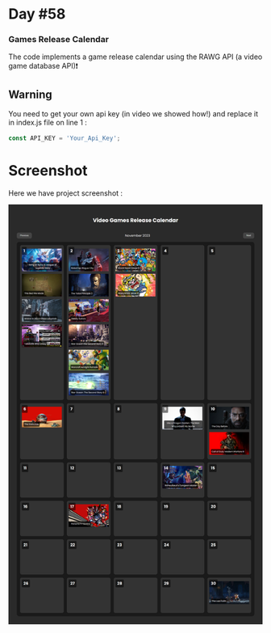 # Day #58

### Games Release Calendar
The code implements a game release calendar using the RAWG API (a video game database API)❗️

## Warning
You need to get your own api key (in video we showed how!) and replace it in index.js file on line 1 :

```javascript
const API_KEY = 'Your_Api_Key';
```


# Screenshot
Here we have project screenshot :

![screenshot](screenshot.png)
